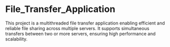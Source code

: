 # File_Transfer_Application
This project is a multithreaded file transfer application enabling efficient and reliable file sharing across multiple servers. It supports simultaneous transfers between two or more servers, ensuring high performance and scalability. 
